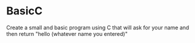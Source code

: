 # BasicC

Create a small and basic program using C that will ask for your name and then return "hello (whatever name you entered)"
